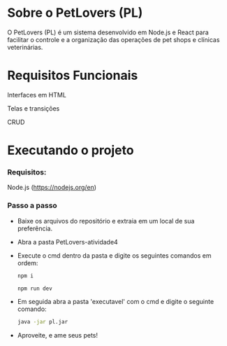 # Sobre o PetLovers (PL)
O PetLovers (PL) é um sistema desenvolvido em Node.js e React para facilitar o controle e a organização das operações de pet shops e clínicas veterinárias.

# Requisitos Funcionais

Interfaces em HTML

Telas e transições

CRUD

# Executando o projeto

### Requisitos:

Node.js (https://nodejs.org/en)

### Passo a passo

- Baixe os arquivos do repositório e extraia em um local de sua preferência.

- Abra a pasta PetLovers-atividade4

- Execute o cmd dentro da pasta e digite os seguintes comandos em ordem:
  ``` bash
  npm i

  npm run dev
  ```

- Em seguida abra a pasta 'executavel' com o cmd e digite o seguinte comando:
  ``` bash
  java -jar pl.jar
  ```

- Aproveite, e ame seus pets!
